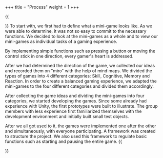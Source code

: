 +++
title = "Process"
weight = 1
+++

{{<section title="Process">}}
To start with, we first had to define what a mini-game looks like. As we were able to determine, it was not so easy to commit to the necessary functions. We decided to look at the mini-games as a whole and to view our mini-games as individual tasks of a gaming experience.

By implementing simple functions such as pressing a button or moving the control stick in one direction, every gamer's heart is addressed.

After we had determined the direction of the game, we collected our ideas and recorded them on "miro" with the help of mind maps. We divided the types of games into 4 different categories: Skill, Cognitive, Memory and Reaction.
In order to create a balanced gaming experience, we adapted the mini-games to the four different categories and divided them accordingly.

After collecting the game ideas and dividing the mini-games into four categories, we started developing the games.
Since some already had experience with Unity, the first prototypes were built to illustrate. The group members with less experience first familiarized themselves with the development environment and initially built small test objects.

After we all got used to it, the games were implemented one after the other and simultaneously, with everyone participating. A framework was created to structure the project. We also used this framework to regulate basic functions such as starting and pausing the entire game.
{{</section>}}